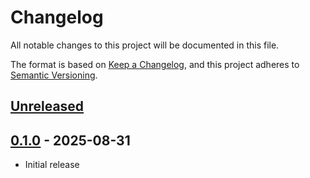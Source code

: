 # Changelog

All notable changes to this project will be documented in this file.

The format is based on [Keep a Changelog](https://keepachangelog.com/en/1.1.0/),
and this project adheres to [Semantic Versioning](https://semver.org/spec/v2.0.0.html).

## [Unreleased]

## [0.1.0] - 2025-08-31

- Initial release

[unreleased]: https://github.com/ewd3v/pesde_package_template/compare/v0.1.0...HEAD
[0.1.0]: https://github.com/ewd3v/pesde_package_template/compare/0ce1c85573c35a81df1c704e09096c627f2464d1...v0.1.0

